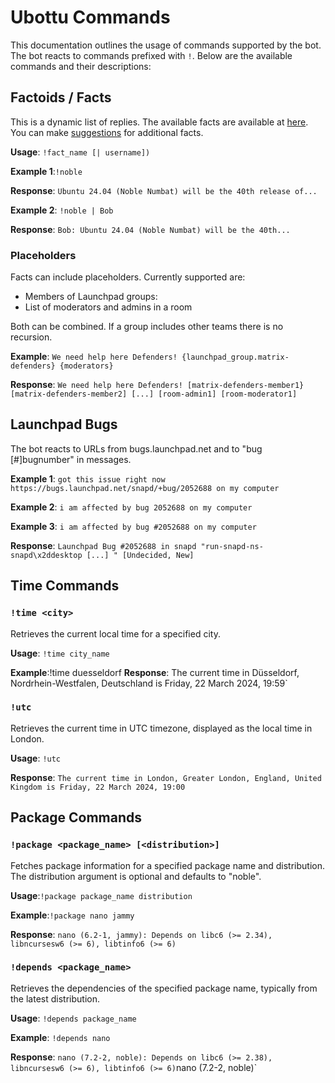# Ubottu Commands

This documentation outlines the usage of commands supported by the bot. The bot reacts to commands prefixed with `!`. Below are the available commands and their descriptions:

## Factoids / Facts

This is a dynamic list of replies.
The available facts are available at [here](https://maubot.haxxors.com/factoids/). You can make [suggestions](https://cloud.haxxors.com/s/CqfdcDAQWEWE8R3) for additional facts.

**Usage**: `!fact_name [| username])`

**Example 1**:`!noble`

**Response**: `Ubuntu 24.04 (Noble Numbat) will be the 40th release of...`

**Example 2**: `!noble | Bob`

**Response**: `Bob: Ubuntu 24.04 (Noble Numbat) will be the 40th...`

### Placeholders

Facts can include placeholders. Currently supported are:
 - Members of Launchpad groups:
 - List of moderators and admins in a room

 Both can be combined. If a group includes other teams there is no recursion.

 **Example**: `We need help here Defenders! {launchpad_group.matrix-defenders} {moderators}`

 **Response**: `We need help here Defenders! [matrix-defenders-member1} [matrix-defenders-member2] [...] [room-admin1] [room-moderator1]`
 

## Launchpad Bugs

The bot reacts to URLs from bugs.launchpad.net and to "bug [#]bugnumber" in messages.

**Example 1**: `got this issue right now https://bugs.launchpad.net/snapd/+bug/2052688 on my computer`

**Example 2**: `i am affected by bug 2052688 on my computer`

**Example 3**: `i am affected by bug #2052688 on my computer`

**Response**: `Launchpad Bug #2052688 in snapd "run-snapd-ns-snapd\x2ddesktop [...] " [Undecided, New]`

## Time Commands

### `!time <city>`

Retrieves the current local time for a specified city.

**Usage**: `!time city_name`

**Example**:!time duesseldorf **Response**: The current time in Düsseldorf, Nordrhein-Westfalen, Deutschland is Friday, 22 March 2024, 19:59`

### `!utc`

Retrieves the current time in UTC timezone, displayed as the local time in London.

**Usage**: `!utc`

**Response**: `The current time in London, Greater London, England, United Kingdom is Friday, 22 March 2024, 19:00`

## Package Commands

### `!package <package_name> [<distribution>]`

Fetches package information for a specified package name and distribution.
The distribution argument is optional and defaults to "noble".

**Usage**:`!package package_name distribution`

**Example**:`!package nano jammy`

**Response**: `nano (6.2-1, jammy): Depends on libc6 (>= 2.34), libncursesw6 (>= 6), libtinfo6 (>= 6)`

### `!depends <package_name>`

Retrieves the dependencies of the specified package name, typically from the latest distribution.

**Usage**: `!depends package_name`

**Example**: `!depends nano`

**Response**: `nano (7.2-2, noble): Depends on libc6 (>= 2.38), libncursesw6 (>= 6), libtinfo6 (>= 6)`nano (7.2-2, noble)`
